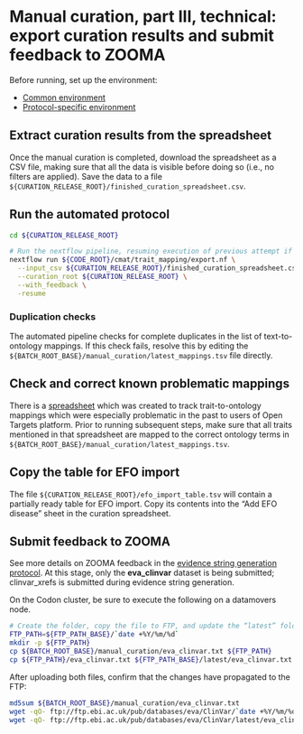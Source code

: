 # Manual curation, part III, technical: export curation results and submit feedback to ZOOMA

Before running, set up the environment:
* [Common environment](../environment.md)
* [Protocol-specific environment](README.md#setting-up-environment)

## Extract curation results from the spreadsheet

Once the manual curation is completed, download the spreadsheet as a CSV file, making sure that all the data is visible before doing so (i.e., no filters are applied). Save the data to a file `${CURATION_RELEASE_ROOT}/finished_curation_spreadsheet.csv`.

## Run the automated protocol

```bash
cd ${CURATION_RELEASE_ROOT}

# Run the nextflow pipeline, resuming execution of previous attempt if possible.
nextflow run ${CODE_ROOT}/cmat/trait_mapping/export.nf \
  --input_csv ${CURATION_RELEASE_ROOT}/finished_curation_spreadsheet.csv \
  --curation_root ${CURATION_RELEASE_ROOT} \
  --with_feedback \
  -resume
```

### Duplication checks
The automated pipeline checks for complete duplicates in the list of text-to-ontology mappings. If this check fails, resolve this by editing the `${BATCH_ROOT_BASE}/manual_curation/latest_mappings.tsv` file directly.

## Check and correct known problematic mappings
There is a [spreadsheet](https://docs.google.com/spreadsheets/d/1m4ld3y3Pfust5JSOJOX9ZmImRCKRGi-fGYj_dExoGj8/edit) which was created to track trait-to-ontology mappings which were especially problematic in the past to users of Open Targets platform. Prior to running subsequent steps, make sure that all traits mentioned in that spreadsheet are mapped to the correct ontology terms in `${BATCH_ROOT_BASE}/manual_curation/latest_mappings.tsv`.

## Copy the table for EFO import
The file `${CURATION_RELEASE_ROOT}/efo_import_table.tsv` will contain a partially ready table for EFO import. Copy its contents into the “Add EFO disease” sheet in the curation spreadsheet.

## Submit feedback to ZOOMA
See more details on ZOOMA feedback in the [evidence string generation protocol](../generate-evidence-strings.md#submit-feedback-to-zooma). At this stage, only the **eva_clinvar** dataset is being submitted; clinvar_xrefs is submitted during evidence string generation.

On the Codon cluster, be sure to execute the following on a datamovers node.

```bash
# Create the folder, copy the file to FTP, and update the “latest” folder
FTP_PATH=${FTP_PATH_BASE}/`date +%Y/%m/%d`
mkdir -p ${FTP_PATH}
cp ${BATCH_ROOT_BASE}/manual_curation/eva_clinvar.txt ${FTP_PATH}
cp ${FTP_PATH}/eva_clinvar.txt ${FTP_PATH_BASE}/latest/eva_clinvar.txt
```

After uploading both files, confirm that the changes have propagated to the FTP:
```bash
md5sum ${BATCH_ROOT_BASE}/manual_curation/eva_clinvar.txt
wget -qO- ftp://ftp.ebi.ac.uk/pub/databases/eva/ClinVar/`date +%Y/%m/%d`/eva_clinvar.txt | md5sum
wget -qO- ftp://ftp.ebi.ac.uk/pub/databases/eva/ClinVar/latest/eva_clinvar.txt | md5sum
```
